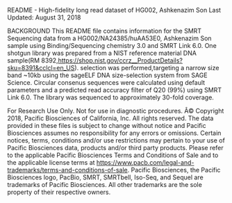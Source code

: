 README - High-fidelity long read dataset of HG002, Ashkenazim Son
Last Updated:  August 31, 2018 

BACKGROUND
This README file contains information for the SMRT Sequencing data from a 
HG002/NA24385/huAA53E0, Ashkenazim Son sample using Binding/Sequencing chemistry 
3.0 and SMRT Link 6.0. One shotgun library was prepared from a NIST reference material
DNA sample(RM 8392,https://shop.nist.gov/ccrz__ProductDetails?sku=8391&cclcl=en_US). 
selection was performed,targeting a narrow size band ~10kb using the sageELF DNA size-selection system 
from SAGE Science. Circular consenus sequences were calculated using default 
parameters and a predicted read accuracy filter of Q20 (99%) using SMRT Link 
6.0. The library was sequenced to approximately 30-fold coverage.

For Research Use Only. Not for use in diagnostic procedures.  Â© Copyright 2018, 
Pacific Biosciences of California, Inc. All rights reserved. The data provided 
in these files is subject to change without notice and Pacific Biosciences 
assumes no responsibility for any errors or omissions. Certain notices, terms, 
conditions and/or use restrictions may pertain to your use of Pacific 
Biosciences data, products and/or third party products. Please refer to the 
applicable Pacific Biosciences Terms and Conditions of Sale and to the 
applicable license terms at 
https://www.pacb.com/legal-and-trademarks/terms-and-conditions-of-sale. Pacific 
Biosciences, the Pacific Biosciences logo, PacBio, SMRT, SMRTbell, Iso-Seq, and 
Sequel are trademarks of Pacific Biosciences. All other trademarks are the sole 
property of their respective owners.
